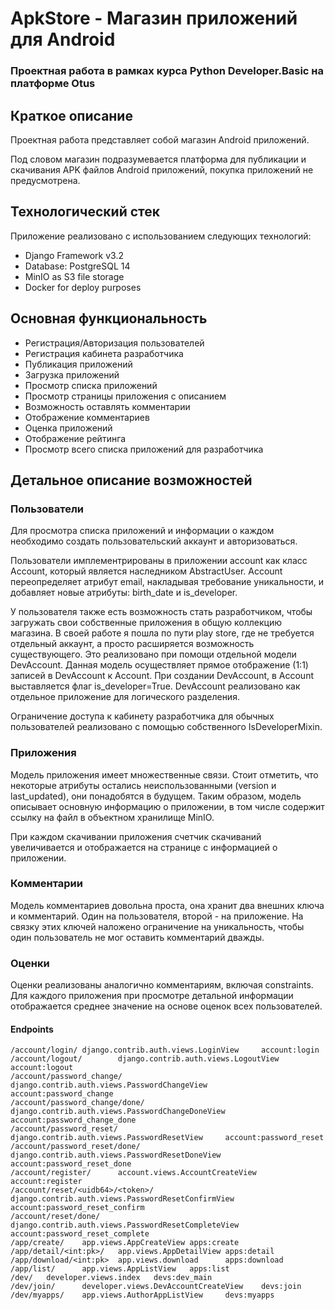 # ApkStore - Магазин приложений для Android

### Проектная работа в рамках курса Python Developer.Basic на платформе Otus

## Краткое описание
Проектная работа представляет собой магазин Android приложений.

Под словом магазин подразумевается платформа для публикации и скачивания APK файлов
Android приложений, покупка приложений не предусмотрена.

## Технологический стек

Приложение реализовано с использованием следующих технологий:
- Django Framework v3.2
- Database: PostgreSQL 14
- MinIO as S3 file storage
- Docker for deploy purposes

## Основная функциональность
- Регистрация/Авторизация пользователей
- Регистрация кабинета разработчика
- Публикация приложений
- Загрузка приложений
- Просмотр списка приложений
- Просмотр страницы приложения с описанием
- Возможность оставлять комментарии
- Отображение комментариев
- Оценка приложений
- Отображение рейтинга
- Просмотр всего списка приложений для разработчика

## Детальное описание возможностей
### Пользователи
Для просмотра списка приложений и информации о каждом необходимо создать пользовательский аккаунт и авторизоваться.

Пользователи имплементрированы в приложении account как класс Account, который является наследником AbstractUser.
Account переопределяет атрибут email, накладывая требование уникальности, и добавляет новые атрибуты: 
birth_date и is_developer.

У пользователя также есть возможность стать разработчиком, чтобы загружать свои собственные приложения в общую коллекцию магазина.
В своей работе я пошла по пути play store, где не требуется отдельный аккаунт, а просто расширяется возможность существующего. Это реализовано при помощи отдельной модели DevAccount.
Данная модель осуществляет прямое отображение (1:1) записей в DevAccount к Account. При создании DevAccount, в Account
выставляется флаг is_developer=True. DevAccount реализовано как отдельное приложение для логического разделения. 

Ограничение доступа к кабинету разработчика для обычных пользователей реализовано с помощью собственного IsDeveloperMixin.


### Приложения
Модель приложения имеет множественные связи. Стоит отметить, что некоторые атрибуты остались неиспользованными (version и last_updated), они понадобятся в будущем.
Таким образом, модель описывает основную информацию о приложении, в том числе содержит ссылку на файл в объектном хранилище MinIO.

При каждом скачивании приложения счетчик скачиваний увеличивается и отображается на странице с информацией о приложении.

### Комментарии
Модель комментариев довольна проста, она хранит два внешних ключа и комментарий. Один на пользователя, второй - на приложение.
На связку этих ключей наложено ограничение на уникальность, чтобы один пользователь не мог оставить комментарий дважды.

### Оценки
Оценки реализованы аналогично комментариям, включая constraints.
Для каждого приложения при просмотре детальной информации отображается среднее значение на основе оценок всех пользователей.

#### Endpoints
```
/account/login/ django.contrib.auth.views.LoginView     account:login
/account/logout/        django.contrib.auth.views.LogoutView    account:logout
/account/password_change/       django.contrib.auth.views.PasswordChangeView    account:password_change
/account/password_change/done/  django.contrib.auth.views.PasswordChangeDoneView        account:password_change_done
/account/password_reset/        django.contrib.auth.views.PasswordResetView     account:password_reset
/account/password_reset/done/   django.contrib.auth.views.PasswordResetDoneView account:password_reset_done
/account/register/      account.views.AccountCreateView account:register
/account/reset/<uidb64>/<token>/        django.contrib.auth.views.PasswordResetConfirmView      account:password_reset_confirm
/account/reset/done/    django.contrib.auth.views.PasswordResetCompleteView     account:password_reset_complete
/app/create/    app.views.AppCreateView apps:create
/app/detail/<int:pk>/   app.views.AppDetailView apps:detail
/app/download/<int:pk>  app.views.download      apps:download
/app/list/      app.views.AppListView   apps:list
/dev/   developer.views.index   devs:dev_main
/dev/join/      developer.views.DevAccountCreateView    devs:join
/dev/myapps/    app.views.AuthorAppListView     devs:myapps
```
